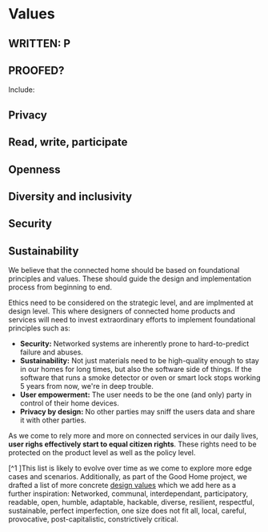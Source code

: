 # Values

## WRITTEN: P
## PROOFED?

Include:

## Privacy
## Read, write, participate
## Openness
## Diversity and inclusivity
## Security
## Sustainability

We believe that the connected home should be based on foundational principles and values. These should guide the design and implementation process from beginning to end.

Ethics need to be considered on the strategic level, and are implmented at design level. This where designers of connected home products and services will need to invest extraordinary efforts to implement foundational principles such as:

- **Security:** Networked systems are inherently prone to hard-to-predict failure and abuses.
- **Sustainability:** Not just materials need to be high-quality enough to stay in our homes for long times, but also the software side of things. If the software that runs a smoke detector or oven or smart lock stops working 5 years from now, we're in deep trouble.
- **User empowerment:** The user needs to be the one (and only) party in control of their home devices.
- **Privacy by design:** No other parties may sniff the users data and share it with other parties.

As we come to rely more and more on connected services in our daily lives, **user righs effectively start to equal citizen rights**. These rights need to be protected on the product level as well as the policy level.


[^1 ]This list is likely to evolve over time as we come to explore more edge cases and scenarios. Additionally, as part of the Good Home project, we drafted a list of more concrete [design values](http://thegoodhome.org/values/) which we add here as a further inspiration: Networked, communal, interdependant, participatory, readable, open, humble, adaptable, hackable, diverse, resilient, respectful, sustainable, perfect imperfection, one size does not fit all, local, careful, provocative, post-capitalistic, constrictively critical.

